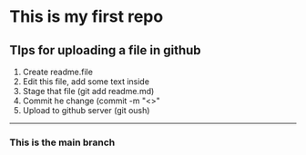 # This is my first repo

## TIps for uploading a file in github

1. Create readme.file
2. Edit this file, add some text inside
3. Stage that file (git add readme.md)
4. Commit he change (commit -m "<>"
5. Upload to github server (git oush)

<hr>

### This is the main branch
